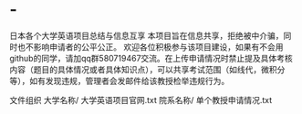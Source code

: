 # -
日本各个大学英语项目总结与信息互享
本项目旨在信息共享，拒绝被中介骗，同时也不影响申请者的公平公正。
欢迎各位积极参与该项目建设，如果有不会用github的同学，请加qq群580719467交流。在上传申请情况时禁止提及具体考核内容（题目的具体情况或者具体知识点），可以共享考试范围（如线代，微积分等），如有发现违规，管理者会发邮件给该教授检举违规行为。

文件组织
大学名称/
	大学英语项目官网.txt
	院系名称/
		单个教授申请情况.txt
